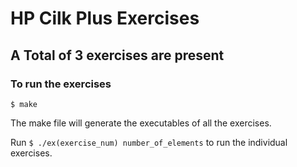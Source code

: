 # HP Cilk Plus Exercises
## A Total of 3 exercises are present
### To run the exercises
`$ make`

The make file will generate the executables of all the exercises.

Run `$ ./ex(exercise_num) number_of_elements` to run the individual exercises.

